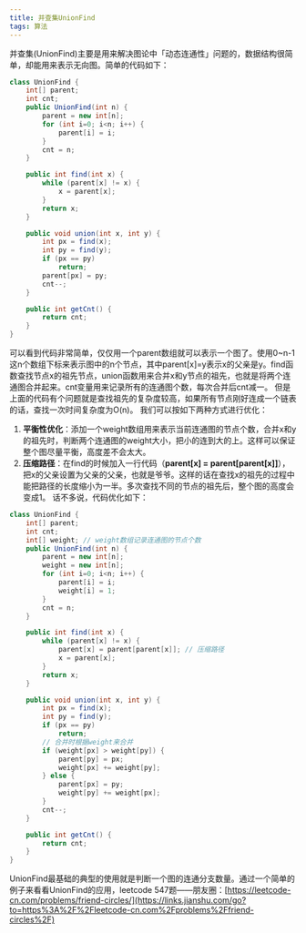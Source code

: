 ```yaml
---
title: 并查集UnionFind
tags: 算法
---
```


并查集(UnionFind)主要是用来解决图论中「动态连通性」问题的，数据结构很简单，却能用来表示无向图。简单的代码如下：

```java
class UnionFind {
    int[] parent;
    int cnt;
    public UnionFind(int n) {
        parent = new int[n];
        for (int i=0; i<n; i++) {
            parent[i] = i;
        }
        cnt = n;
    }

    public int find(int x) {
        while (parent[x] != x) {
            x = parent[x];
        }
        return x;
    }

    public void union(int x, int y) {
        int px = find(x);
        int py = find(y);
        if (px == py)
            return;
        parent[px] = py;
        cnt--;
    }

    public int getCnt() {
        return cnt;
    }
}
```

可以看到代码非常简单，仅仅用一个parent数组就可以表示一个图了。使用0~n-1这n个数组下标来表示图中的n个节点，其中parent[x]=y表示x的父亲是y。find函数查找节点x的祖先节点，union函数用来合并x和y节点的祖先，也就是将两个连通图合并起来。cnt变量用来记录所有的连通图个数，每次合并后cnt减一。
但是上面的代码有个问题就是查找祖先的复杂度较高，如果所有节点刚好连成一个链表的话，查找一次时间复杂度为O(n)。
我们可以按如下两种方式进行优化：

1. **平衡性优化**：添加一个weight数组用来表示当前连通图的节点个数，合并x和y的祖先时，判断两个连通图的weight大小，把小的连到大的上。这样可以保证整个图尽量平衡，高度差不会太大。
2. **压缩路径**：在find的时候加入一行代码（**parent[x] = parent[parent[x]]**），把x的父亲设置为父亲的父亲，也就是爷爷。这样的话在查找x的祖先的过程中能把路径的长度缩小为一半。多次查找不同的节点的祖先后，整个图的高度会变成1。
   话不多说，代码优化如下：

```java
class UnionFind {
    int[] parent;
    int cnt;
    int[] weight; // weight数组记录连通图的节点个数
    public UnionFind(int n) {
        parent = new int[n];
        weight = new int[n];
        for (int i=0; i<n; i++) {
            parent[i] = i;
            weight[i] = 1;
        }
        cnt = n;
    }

    public int find(int x) {
        while (parent[x] != x) {
            parent[x] = parent[parent[x]]; // 压缩路径
            x = parent[x];
        }
        return x;
    }

    public void union(int x, int y) {
        int px = find(x);
        int py = find(y);
        if (px == py)
            return;
        // 合并时根据weight来合并
        if (weight[px] > weight[py]) {
            parent[py] = px;
            weight[px] += weight[py];
        } else {
            parent[px] = py;
            weight[py] += weight[px];
        }
        cnt--;
    }

    public int getCnt() {
        return cnt;
    }
}
```

UnionFind最基础的典型的使用就是判断一个图的连通分支数量。通过一个简单的例子来看看UnionFind的应用，leetcode 547题——朋友圈：[https://leetcode-cn.com/problems/friend-circles/](https://links.jianshu.com/go?to=https%3A%2F%2Fleetcode-cn.com%2Fproblems%2Ffriend-circles%2F)
